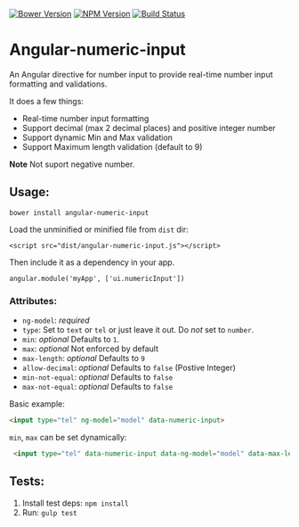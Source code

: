 [![Bower Version](https://img.shields.io/bower/v/angular-numeric-input.svg?style=flat)](https://github.com/changLiuUNSW/angular-numeric-input/releases) [![NPM Version](http://img.shields.io/npm/v/angular-numeric-input.svg?style=flat)](https://www.npmjs.org/package/angular-numeric-input) [![Build Status](https://travis-ci.org/changLiuUNSW/angular-numeric-input.svg?branch=master)](https://travis-ci.org/changLiuUNSW/angular-numeric-input)

# Angular-numeric-input
An Angular directive for number input to provide real-time number input formatting and validations.

It does a few things:

- Real-time number input formatting
- Support decimal  (max 2 decimal places) and positive integer number
- Support dynamic Min and Max validation
- Support Maximum length validation (default to 9)

**Note** Not suport negative number.

## Usage:

```
bower install angular-numeric-input
```


Load the unminified or minified file from `dist` dir:

```
<script src="dist/angular-numeric-input.js"></script>
```

Then include it as a dependency in your app.

```
angular.module('myApp', ['ui.numericInput'])
```


### Attributes:

- `ng-model`: _required_
- `type`: Set to `text` or `tel` or just leave it out. Do _not_ set to `number`.
- `min`: _optional_ Defaults to `1`.
- `max`: _optional_ Not enforced by default
- `max-length`: _optional_ Defaults to `9`
- `allow-decimal`: _optional_ Defaults to `false` (Postive Integer)
- `min-not-equal`: _optional_ Defaults to `false`
- `max-not-equal`: _optional_ Defaults to `false`

Basic example:

``` html
<input type="tel" ng-model="model" data-numeric-input>
```

`min`, `max` can be set dynamically:

``` html
 <input type="tel" data-numeric-input data-ng-model="model" data-max-length="10" data-min="{{min}}" data-max="{{max}}"/>
```

## Tests:

1. Install test deps: `npm install`
1. Run: `gulp test`
